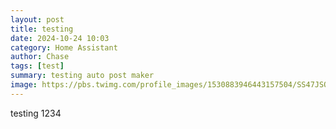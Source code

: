 ```yaml
---
layout: post
title: testing
date: 2024-10-24 10:03
category: Home Assistant
author: Chase
tags: [test]
summary: testing auto post maker
image: https://pbs.twimg.com/profile_images/1530883946443157504/SS47JSOQ_400x400.jpg
---
```


testing 1234